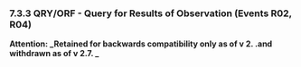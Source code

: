 ### 7.3.3 QRY/ORF - Query for Results of Observation (Events R02, R04) 

**Attention: _Retained for backwards compatibility only as of v 2. .and withdrawn as of v 2.7. _**

